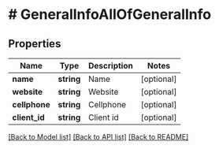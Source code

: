 # # GeneralInfoAllOfGeneralInfo

## Properties

Name | Type | Description | Notes
------------ | ------------- | ------------- | -------------
**name** | **string** | Name | [optional] 
**website** | **string** | Website | [optional] 
**cellphone** | **string** | Cellphone | [optional] 
**client_id** | **string** | Client id | [optional] 

[[Back to Model list]](../../README.md#documentation-for-models) [[Back to API list]](../../README.md#documentation-for-api-endpoints) [[Back to README]](../../README.md)


